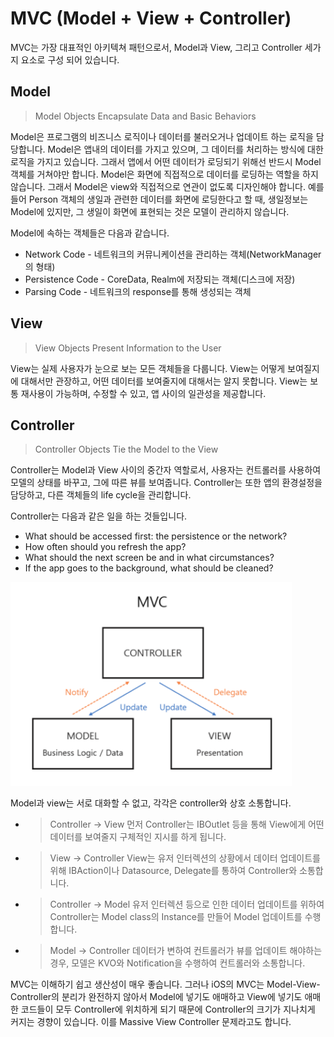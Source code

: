 # MVC (Model + View + Controller)

MVC는 가장 대표적인 아키텍쳐 패턴으로서, Model과 View, 그리고 Controller 세가지 요소로 구성 되어 있습니다.

## Model
>Model Objects Encapsulate Data and Basic Behaviors

Model은 프로그램의 비즈니스 로직이나 데이터를 불러오거나 업데이트 하는 로직을 담당합니다. Model은 앱내의 데이터를 가지고 있으며, 그 데이터를 처리하는 방식에 대한 로직을 가지고 있습니다. 그래서 앱에서 어떤 데이터가 로딩되기 위해선 반드시 Model 객체를 거쳐야만 합니다. Model은 화면에 직접적으로 데이터를 로딩하는 역할을 하지 않습니다. 그래서 Model은 view와 직접적으로 연관이 없도록 디자인해야 합니다. 예를 들어 Person 객체의 생일과 관련한 데이터를 화면에 로딩한다고 할 때, 생일정보는 Model에 있지만, 그 생일이 화면에 표현되는 것은 모델이 관리하지 않습니다.

Model에 속하는 객체들은 다음과 같습니다.

- Network Code - 네트워크의 커뮤니케이션을 관리하는 객체(NetworkManager의 형태)
- Persistence Code - CoreData, Realm에 저장되는 객체(디스크에 저장)
- Parsing Code - 네트워크의 response를 통해 생성되는 객체

## View

> View Objects Present Information to the User

View는 실제 사용자가 눈으로 보는 모든 객체들을 다룹니다. View는 어떻게 보여질지에 대해서만 관장하고, 어떤 데이터를 보여줄지에 대해서는 알지 못합니다.  View는 보통 재사용이 가능하며, 수정할 수 있고, 앱 사이의 일관성을 제공합니다.


## Controller

> Controller Objects Tie the Model to the View

Controller는 Model과 View 사이의 중간자 역할로서, 사용자는 컨트롤러를 사용하여 모델의 상태를 바꾸고, 그에 따른 뷰를 보여줍니다. Controller는 또한 앱의 환경설정을 담당하고, 다른 객체들의 life cycle을 관리합니다.

Controller는 다음과 같은 일을 하는 것들입니다.

- What should be accessed first: the persistence or the network?
- How often should you refresh the app?
- What should the next screen be and in what circumstances?
- If the app goes to the background, what should be cleaned?


<img src='./assets/mvc.png' alt='mvc.png' width='450'>

Model과 view는 서로 대화할 수 없고, 각각은 controller와 상호 소통합니다.

-	> Controller -> View
먼저 Controller는 IBOutlet 등을 통해 View에게 어떤 데이터를 보여줄지 구체적인 지시를 하게 됩니다.

-	> View -> Controller
View는 유저 인터렉션의 상황에서 데이터 업데이트를 위해 IBAction이나 Datasource, Delegate를 통하여 Controller와 소통합니다.

-	> Controller -> Model
유저 인터렉션 등으로 인한 데이터 업데이트를 위하여 Controller는 Model class의 Instance를 만들어 Model 업데이트를 수행합니다.

-	> Model -> Controller
데이터가 변하여 컨트롤러가 뷰를 업데이트 해야하는 경우, 모델은 KVO와 Notification을 수행하여 컨트롤러와 소통합니다.

MVC는 이해하기 쉽고 생산성이 매우 좋습니다. 그러나 iOS의 MVC는 Model-View-Controller의 분리가 완전하지 않아서 Model에 넣기도 애매하고 View에 넣기도 애매한 코드들이 모두 Controller에 위치하게 되기 때문에 Controller의 크기가 지나치게 커지는 경향이 있습니다. 이를 Massive View Controller 문제라고도 합니다.

